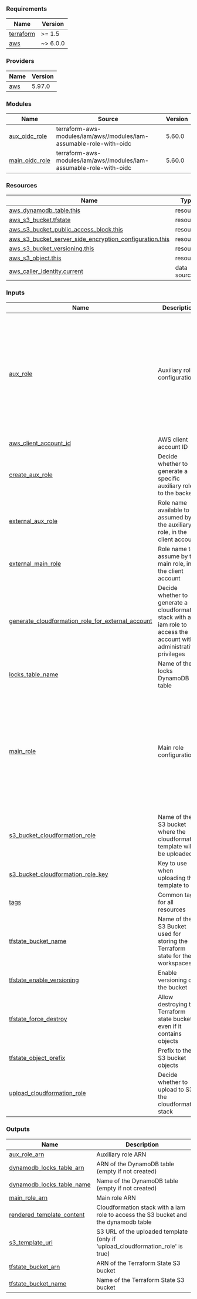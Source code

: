 <!-- BEGIN_TF_DOCS -->
### Requirements

| Name | Version |
|------|---------|
| <a name="requirement_terraform"></a> [terraform](#requirement\_terraform) | >= 1.5 |
| <a name="requirement_aws"></a> [aws](#requirement\_aws) | ~> 6.0.0 |

### Providers

| Name | Version |
|------|---------|
| <a name="provider_aws"></a> [aws](#provider\_aws) | 5.97.0 |

### Modules

| Name | Source | Version |
|------|--------|---------|
| <a name="module_aux_oidc_role"></a> [aux\_oidc\_role](#module\_aux\_oidc\_role) | terraform-aws-modules/iam/aws//modules/iam-assumable-role-with-oidc | 5.60.0 |
| <a name="module_main_oidc_role"></a> [main\_oidc\_role](#module\_main\_oidc\_role) | terraform-aws-modules/iam/aws//modules/iam-assumable-role-with-oidc | 5.60.0 |

### Resources

| Name | Type |
|------|------|
| [aws_dynamodb_table.this](https://registry.terraform.io/providers/hashicorp/aws/latest/docs/resources/dynamodb_table) | resource |
| [aws_s3_bucket.tfstate](https://registry.terraform.io/providers/hashicorp/aws/latest/docs/resources/s3_bucket) | resource |
| [aws_s3_bucket_public_access_block.this](https://registry.terraform.io/providers/hashicorp/aws/latest/docs/resources/s3_bucket_public_access_block) | resource |
| [aws_s3_bucket_server_side_encryption_configuration.this](https://registry.terraform.io/providers/hashicorp/aws/latest/docs/resources/s3_bucket_server_side_encryption_configuration) | resource |
| [aws_s3_bucket_versioning.this](https://registry.terraform.io/providers/hashicorp/aws/latest/docs/resources/s3_bucket_versioning) | resource |
| [aws_s3_object.this](https://registry.terraform.io/providers/hashicorp/aws/latest/docs/resources/s3_object) | resource |
| [aws_caller_identity.current](https://registry.terraform.io/providers/hashicorp/aws/latest/docs/data-sources/caller_identity) | data source |

### Inputs

| Name | Description | Type | Default | Required |
|------|-------------|------|---------|:--------:|
| <a name="input_aux_role"></a> [aux\_role](#input\_aux\_role) | Auxiliary role configuration | <pre>object({<br/>    name                                 = string<br/>    aws_account_id                       = optional(string)<br/>    cloudformation_external_account_role = optional(string)<br/>    oidc_trust_policies = optional(<br/>      object({<br/>        provider_urls             = list(string)<br/>        oidc_audiences            = list(string)<br/>        fully_qualified_subjects  = list(string)<br/>        subjects_with_wildcards   = list(string)<br/>        fully_qualified_audiences = list(string)<br/>      })<br/>    )<br/>  })</pre> | n/a | yes |
| <a name="input_aws_client_account_id"></a> [aws\_client\_account\_id](#input\_aws\_client\_account\_id) | AWS client account ID | `string` | n/a | yes |
| <a name="input_create_aux_role"></a> [create\_aux\_role](#input\_create\_aux\_role) | Decide whether to generate a specific auxiliary role to the backend | `bool` | `false` | no |
| <a name="input_external_aux_role"></a> [external\_aux\_role](#input\_external\_aux\_role) | Role name available to be assumed by the auxiliary role, in the client account | `string` | `""` | no |
| <a name="input_external_main_role"></a> [external\_main\_role](#input\_external\_main\_role) | Role name to assume by the main role, in the client account | `string` | n/a | yes |
| <a name="input_generate_cloudformation_role_for_external_account"></a> [generate\_cloudformation\_role\_for\_external\_account](#input\_generate\_cloudformation\_role\_for\_external\_account) | Decide whether to generate a cloudformation stack with a iam role to access the account with administrative privileges | `bool` | `true` | no |
| <a name="input_locks_table_name"></a> [locks\_table\_name](#input\_locks\_table\_name) | Name of the locks DynamoDB table | `string` | `null` | no |
| <a name="input_main_role"></a> [main\_role](#input\_main\_role) | Main role configuration | <pre>object({<br/>    name                                 = string<br/>    aws_account_id                       = optional(string)<br/>    cloudformation_external_account_role = optional(string)<br/>    oidc_trust_policies = optional(<br/>      object({<br/>        provider_urls             = list(string)<br/>        oidc_audiences            = list(string)<br/>        fully_qualified_subjects  = list(string)<br/>        subjects_with_wildcards   = list(string)<br/>        fully_qualified_audiences = list(string)<br/>      })<br/>    )<br/>  })</pre> | n/a | yes |
| <a name="input_s3_bucket_cloudformation_role"></a> [s3\_bucket\_cloudformation\_role](#input\_s3\_bucket\_cloudformation\_role) | Name of the S3 bucket where the cloudformation template will be uploaded | `string` | `""` | no |
| <a name="input_s3_bucket_cloudformation_role_key"></a> [s3\_bucket\_cloudformation\_role\_key](#input\_s3\_bucket\_cloudformation\_role\_key) | Key to use when uploading the template to S3 | `string` | `"cloudformation/rendered-template.yaml"` | no |
| <a name="input_tags"></a> [tags](#input\_tags) | Common tags for all resources | `map(string)` | `{}` | no |
| <a name="input_tfstate_bucket_name"></a> [tfstate\_bucket\_name](#input\_tfstate\_bucket\_name) | Name of the S3 Bucket used for storing the Terraform state for the workspaces | `string` | n/a | yes |
| <a name="input_tfstate_enable_versioning"></a> [tfstate\_enable\_versioning](#input\_tfstate\_enable\_versioning) | Enable versioning on the bucket | `bool` | `true` | no |
| <a name="input_tfstate_force_destroy"></a> [tfstate\_force\_destroy](#input\_tfstate\_force\_destroy) | Allow destroying the Terraform state bucket even if it contains objects | `bool` | `false` | no |
| <a name="input_tfstate_object_prefix"></a> [tfstate\_object\_prefix](#input\_tfstate\_object\_prefix) | Prefix to the S3 bucket objects | `string` | n/a | yes |
| <a name="input_upload_cloudformation_role"></a> [upload\_cloudformation\_role](#input\_upload\_cloudformation\_role) | Decide whether to upload to S3 the cloudformation stack | `bool` | `true` | no |

### Outputs

| Name | Description |
|------|-------------|
| <a name="output_aux_role_arn"></a> [aux\_role\_arn](#output\_aux\_role\_arn) | Auxiliary role ARN |
| <a name="output_dynamodb_locks_table_arn"></a> [dynamodb\_locks\_table\_arn](#output\_dynamodb\_locks\_table\_arn) | ARN of the DynamoDB table (empty if not created) |
| <a name="output_dynamodb_locks_table_name"></a> [dynamodb\_locks\_table\_name](#output\_dynamodb\_locks\_table\_name) | Name of the DynamoDB table (empty if not created) |
| <a name="output_main_role_arn"></a> [main\_role\_arn](#output\_main\_role\_arn) | Main role ARN |
| <a name="output_rendered_template_content"></a> [rendered\_template\_content](#output\_rendered\_template\_content) | Cloudformation stack with a iam role to access the S3 bucket and the dynamodb table |
| <a name="output_s3_template_url"></a> [s3\_template\_url](#output\_s3\_template\_url) | S3 URL of the uploaded template (only if 'upload\_cloudformation\_role' is true) |
| <a name="output_tfstate_bucket_arn"></a> [tfstate\_bucket\_arn](#output\_tfstate\_bucket\_arn) | ARN of the Terraform State S3 bucket |
| <a name="output_tfstate_bucket_name"></a> [tfstate\_bucket\_name](#output\_tfstate\_bucket\_name) | Name of the Terraform State S3 bucket |
<!-- END_TF_DOCS -->


